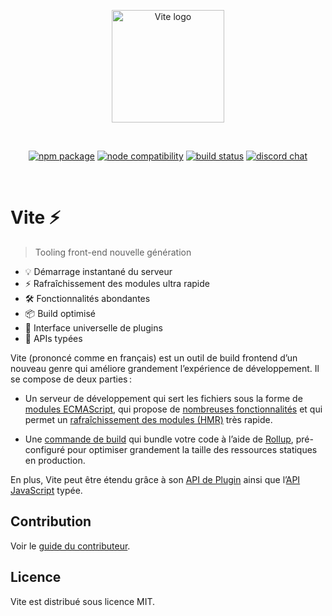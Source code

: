 <p align="center">
  <a href="https://vitejs.dev" target="_blank" rel="noopener noreferrer">
    <img width="180" src="https://vitejs.dev/logo.svg" alt="Vite logo">
  </a>
</p>
<br/>
<p align="center">
  <a href="https://npmjs.com/package/vite"><img src="https://img.shields.io/npm/v/vite.svg" alt="npm package"></a>
  <a href="https://nodejs.org/en/about/releases/"><img src="https://img.shields.io/node/v/vite.svg" alt="node compatibility"></a>
  <a href="https://github.com/vitejs/vite/actions/workflows/ci.yml"><img src="https://github.com/vitejs/vite/actions/workflows/ci.yml/badge.svg?branch=main" alt="build status"></a>
  <a href="https://chat.vitejs.dev"><img src="https://img.shields.io/badge/chat-discord-blue?style=flat&logo=discord" alt="discord chat"></a>
</p>
<br/>

# Vite ⚡

> Tooling front-end nouvelle génération

- 💡 Démarrage instantané du serveur
- ⚡️ Rafraîchissement des modules ultra rapide
- 🛠️ Fonctionnalités abondantes
- 📦 Build optimisé
- 🔩 Interface universelle de plugins
- 🔑 APIs typées

Vite (prononcé comme en français) est un outil de build frontend d’un nouveau genre qui améliore grandement l’expérience de développement. Il se compose de deux parties :

- Un serveur de développement qui sert les fichiers sous la forme de [modules ECMAScript](https://developer.mozilla.org/fr/docs/Web/JavaScript/Guide/Modules), qui propose de [nombreuses fonctionnalités](https://vitejs.dev/guide/features.html) et qui permet un [rafraîchissement des modules (HMR)](https://vitejs.dev/guide/features.html#hot-module-replacement) très rapide.

- Une [commande de build](https://vitejs.dev/guide/build.html) qui bundle votre code à l’aide de [Rollup](https://rollupjs.org), pré-configuré pour optimiser grandement la taille des ressources statiques en production.

En plus, Vite peut être étendu grâce à son [API de Plugin](https://vitejs.dev/guide/api-plugin.html) ainsi que l’[API JavaScript](https://vitejs.dev/guide/api-javascript.html) typée.

## Contribution

Voir le [guide du contributeur](https://github.com/vitejs/vite/blob/main/CONTRIBUTING.md).

## Licence

Vite est distribué sous licence MIT.
